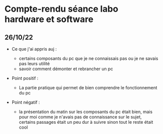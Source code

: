 # Compte-rendu séance labo hardware et software

## 26/10/22

- Ce que j'ai appris auj :
  - certains composants du pc que je ne connaissais pas ou je ne savais pas leurs utilité
  - savoir comment démonter et rebrancher un pc

- Point positif :  
  - La partie pratique qui permet de bien comprendre le fonctionnement du pc
  
- Point négatif : 
  - la présentation du matin sur les composants du pc était bien, mais pour moi comme je n'avais pas de connaissance sur le sujet, certains passages était un peu dur à suivre sinon tout le reste était cool 